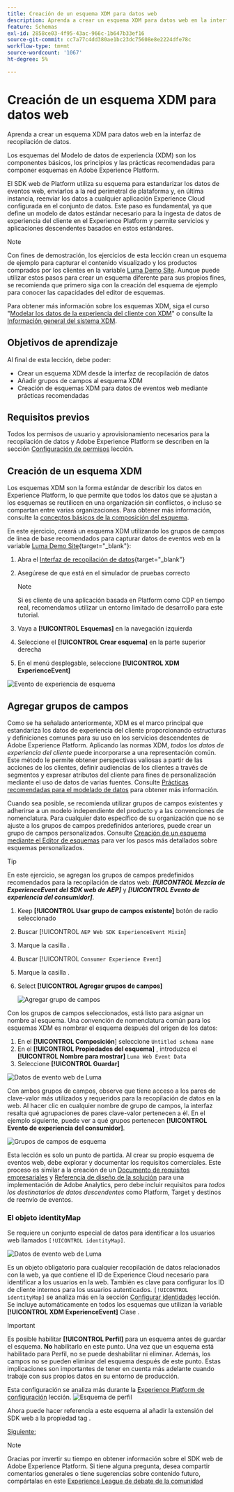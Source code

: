 ```yaml
---
title: Creación de un esquema XDM para datos web
description: Aprenda a crear un esquema XDM para datos web en la interfaz de recopilación de datos. Esta lección forma parte del tutorial Implementar Adobe Experience Cloud con SDK web .
feature: Schemas
exl-id: 2858ce03-4f95-43ac-966c-1b647b33ef16
source-git-commit: cc7a77c4dd380ae1bc23dc75608e8e2224dfe78c
workflow-type: tm+mt
source-wordcount: '1067'
ht-degree: 5%

---
```


# Creación de un esquema XDM para datos web

Aprenda a crear un esquema XDM para datos web en la interfaz de recopilación de datos.

Los esquemas del Modelo de datos de experiencia (XDM) son los componentes básicos, los principios y las prácticas recomendadas para componer esquemas en Adobe Experience Platform.

El SDK web de Platform utiliza su esquema para estandarizar los datos de eventos web, enviarlos a la red perimetral de plataforma y, en última instancia, reenviar los datos a cualquier aplicación Experience Cloud configurada en el conjunto de datos. Este paso es fundamental, ya que define un modelo de datos estándar necesario para la ingesta de datos de experiencia del cliente en el Experience Platform y permite servicios y aplicaciones descendentes basados en estos estándares.

>[!NOTE]
>
> Con fines de demostración, los ejercicios de esta lección crean un esquema de ejemplo para capturar el contenido visualizado y los productos comprados por los clientes en la variable [Luma Demo Site](https://luma.enablementadobe.com/content/luma/us/en.html). Aunque puede utilizar estos pasos para crear un esquema diferente para sus propios fines, se recomienda que primero siga con la creación del esquema de ejemplo para conocer las capacidades del editor de esquemas.

Para obtener más información sobre los esquemas XDM, siga el curso &quot;[Modelar los datos de la experiencia del cliente con XDM](https://experienceleague.adobe.com/?recommended=ExperiencePlatform-D-1-2021.1.xdm)&quot; o consulte la [Información general del sistema XDM](https://experienceleague.adobe.com/docs/experience-platform/xdm/home.html?lang=es).

## Objetivos de aprendizaje

Al final de esta lección, debe poder:

* Crear un esquema XDM desde la interfaz de recopilación de datos
* Añadir grupos de campos al esquema XDM
* Creación de esquemas XDM para datos de eventos web mediante prácticas recomendadas

## Requisitos previos

Todos los permisos de usuario y aprovisionamiento necesarios para la recopilación de datos y Adobe Experience Platform se describen en la sección [Configuración de permisos](configure-permissions.md) lección.

## Creación de un esquema XDM

Los esquemas XDM son la forma estándar de describir los datos en Experience Platform, lo que permite que todos los datos que se ajustan a los esquemas se reutilicen en una organización sin conflictos, o incluso se compartan entre varias organizaciones. Para obtener más información, consulte la [conceptos básicos de la composición del esquema](https://experienceleague.adobe.com/docs/experience-platform/xdm/schema/composition.html?lang=es).

En este ejercicio, creará un esquema XDM utilizando los grupos de campos de línea de base recomendados para capturar datos de eventos web en la variable [Luma Demo Site](https://luma.enablementadobe.com/content/luma/us/en.html){target=&quot;_blank&quot;}:

1. Abra el [Interfaz de recopilación de datos](https://launch.adobe.com/){target=&quot;_blank&quot;}
1. Asegúrese de que está en el simulador de pruebas correcto

   >[!NOTE]
   >
   >Si es cliente de una aplicación basada en Platform como CDP en tiempo real, recomendamos utilizar un entorno limitado de desarrollo para este tutorial.

1. Vaya a **[!UICONTROL Esquemas]** en la navegación izquierda
1. Seleccione el **[!UICONTROL Crear esquema]** en la parte superior derecha
1. En el menú desplegable, seleccione **[!UICONTROL XDM ExperienceEvent]**

![Evento de experiencia de esquema](assets/schema-XDM-experience-event.jpg)

## Agregar grupos de campos

Como se ha señalado anteriormente, XDM es el marco principal que estandariza los datos de experiencia del cliente proporcionando estructuras y definiciones comunes para su uso en los servicios descendentes de Adobe Experience Platform. Aplicando las normas XDM, _todos los datos de experiencia del cliente_ puede incorporarse a una representación común. Este método le permite obtener perspectivas valiosas a partir de las acciones de los clientes, definir audiencias de los clientes a través de segmentos y expresar atributos del cliente para fines de personalización mediante el uso de datos de varias fuentes. Consulte [Prácticas recomendadas para el modelado de datos](https://experienceleague.adobe.com/docs/experience-platform/xdm/schema/best-practices.html?lang=en) para obtener más información.

Cuando sea posible, se recomienda utilizar grupos de campos existentes y adherirse a un modelo independiente del producto y a las convenciones de nomenclatura. Para cualquier dato específico de su organización que no se ajuste a los grupos de campos predefinidos anteriores, puede crear un grupo de campos personalizados. Consulte [Creación de un esquema mediante el Editor de esquemas](https://experienceleague.adobe.com/docs/experience-platform/xdm/tutorials/create-schema-ui.html?lang=en#create) para ver los pasos más detallados sobre esquemas personalizados.

>[!TIP]
> 
>En este ejercicio, se agregan los grupos de campos predefinidos recomendados para la recopilación de datos web: _**[!UICONTROL Mezcla de ExperienceEvent del SDK web de AEP]**_ y _**[!UICONTROL Evento de experiencia del consumidor]**_.

1. Keep **[!UICONTROL Usar grupo de campos existente]** botón de radio seleccionado
1. Buscar [!UICONTROL `AEP Web SDK ExperienceEvent Mixin`]
1. Marque la casilla .
1. Buscar [!UICONTROL `Consumer Experience Event`]
1. Marque la casilla .
1. Select **[!UICONTROL Agregar grupos de campos]**

   ![Agregar grupo de campos](assets/schema-add-field-group.jpg)

Con los grupos de campos seleccionados, está listo para asignar un nombre al esquema. Una convención de nomenclatura común para los esquemas XDM es nombrar el esquema después del origen de los datos:

1. En el **[!UICONTROL Composición**] seleccione `Untitled schema name`
1. En el **[!UICONTROL Propiedades del esquema]** , introduzca el **[!UICONTROL Nombre para mostrar]** `Luma Web Event Data`
1. Seleccione **[!UICONTROL Guardar]**

![Datos de evento web de Luma](assets/schema-luma-web-event-data.png)

Con ambos grupos de campos, observe que tiene acceso a los pares de clave-valor más utilizados y requeridos para la recopilación de datos en la web. Al hacer clic en cualquier nombre de grupo de campos, la interfaz resalta qué agrupaciones de pares clave-valor pertenecen a él. En el ejemplo siguiente, puede ver a qué grupos pertenecen **[!UICONTROL Evento de experiencia del consumidor]**.

![Grupos de campos de esquema](assets/schema-consumer-experience-event.jpg)

Esta lección es solo un punto de partida. Al crear su propio esquema de eventos web, debe explorar y documentar los requisitos comerciales. Este proceso es similar a la creación de un [Documento de requisitos empresariales](https://experienceleague.adobe.com/docs/analytics-learn/tutorials/implementation/implementation-basics/creating-a-business-requirements-document.html?lang=es) y [Referencia de diseño de la solución](https://experienceleague.adobe.com/docs/analytics-learn/tutorials/implementation/implementation-basics/creating-and-maintaining-an-sdr.html) para una implementación de Adobe Analytics, pero debe incluir requisitos para _todos los destinatarios de datos descendentes_ como Platform, Target y destinos de reenvío de eventos.


### El objeto identityMap

Se requiere un conjunto especial de datos para identificar a los usuarios web llamados `[!UICONTROL identityMap]`.

![Datos de evento web de Luma](assets/schema-identityMap.png)

Es un objeto obligatorio para cualquier recopilación de datos relacionados con la web, ya que contiene el ID de Experience Cloud necesario para identificar a los usuarios en la web. También es clave para configurar los ID de cliente internos para los usuarios autenticados. `[!UICONTROL identityMap]` se analiza más en la sección [Configurar identidades](configure-identities.md) lección. Se incluye automáticamente en todos los esquemas que utilizan la variable **[!UICONTROL XDM ExperienceEvent]** Clase .


>[!IMPORTANT]
>
> Es posible habilitar **[!UICONTROL Perfil]** para un esquema antes de guardar el esquema. **No** habilitarlo en este punto. Una vez que un esquema está habilitado para Perfil, no se puede deshabilitar ni eliminar. Además, los campos no se pueden eliminar del esquema después de este punto. Estas implicaciones son importantes de tener en cuenta más adelante cuando trabaje con sus propios datos en su entorno de producción.
>
>Esta configuración se analiza más durante la [Experience Platform de configuración](setup-experience-platform.md) lección.
>![Esquema de perfil](assets/schema-profile.png)

Ahora puede hacer referencia a este esquema al añadir la extensión del SDK web a la propiedad tag .


[Siguiente: ](configure-identities.md)

>[!NOTE]
>
>Gracias por invertir su tiempo en obtener información sobre el SDK web de Adobe Experience Platform. Si tiene alguna pregunta, desea compartir comentarios generales o tiene sugerencias sobre contenido futuro, compártalas en este [Experience League de debate de la comunidad](https://experienceleaguecommunities.adobe.com/t5/adobe-experience-platform-launch/tutorial-discussion-implement-adobe-experience-cloud-with-web/td-p/444996)
